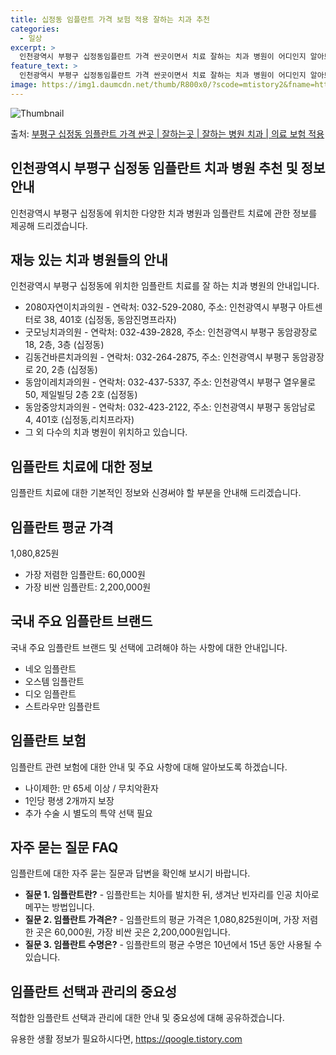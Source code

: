 ```yaml
---
title: 십정동 임플란트 가격 보험 적용 잘하는 치과 추천
categories:
  - 일상
excerpt: >
  인천광역시 부평구 십정동임플란트 가격 싼곳이면서 치료 잘하는 치과 병원이 어디인지 알아보도록 하겠습니다. 인천광역시 부평구 십정동에 위치한 2080자연이치과의원 굿모닝치과의원 김동건바른치과의원 동암이레치과의원 동암중앙치과의원 바로본치과의원 밝은내일치과의원 밝은치과21치과의원 백운부부치과의원 비앤비치과의원 서울하이탑치과의원 이바르게치과의원 이봄치과의원 올스마일치과의원 이원희치과의원 큐프라임동암치과의원 순서대로 안내 드리며, 임플란트 치료시 신경써야 할 부분 또한 같이 공유 드리겠습니다.2024년 임플란트 가격 살펴보기 👈 클릭임플란트 평균 가격2080자연이치과의원표 내에 있는 전화 번호를 클릭 하시면 2080자연이치과의원로 바로 전화 연결 됩니다.분류주소전화번호치과의원인천광역시 부평구 아트..
feature_text: >
  인천광역시 부평구 십정동임플란트 가격 싼곳이면서 치료 잘하는 치과 병원이 어디인지 알아보도록 하겠습니다. 인천광역시 부평구 십정동에 위치한 2080자연이치과의원 굿모닝치과의원 김동건바른치과의원 동암이레치과의원 동암중앙치과의원 바로본치과의원 밝은내일치과의원 밝은치과21치과의원 백운부부치과의원 비앤비치과의원 서울하이탑치과의원 이바르게치과의원 이봄치과의원 올스마일치과의원 이원희치과의원 큐프라임동암치과의원 순서대로 안내 드리며, 임플란트 치료시 신경써야 할 부분 또한 같이 공유 드리겠습니다.2024년 임플란트 가격 살펴보기 👈 클릭임플란트 평균 가격2080자연이치과의원표 내에 있는 전화 번호를 클릭 하시면 2080자연이치과의원로 바로 전화 연결 됩니다.분류주소전화번호치과의원인천광역시 부평구 아트..
image: https://img1.daumcdn.net/thumb/R800x0/?scode=mtistory2&fname=https%3A%2F%2Fblog.kakaocdn.net%2Fdn%2FbGloxX%2FbtsGZlvt02G%2FyFdlKlmf4LV1drbmtrmTN1%2Fimg.webp
---
```


![Thumbnail](https://img1.daumcdn.net/thumb/R800x0/?scode=mtistory2&fname=https%3A%2F%2Fblog.kakaocdn.net%2Fdn%2FbGloxX%2FbtsGZlvt02G%2FyFdlKlmf4LV1drbmtrmTN1%2Fimg.webp)

<p>출처: <a href="https://qoogle.tistory.com/6949" rel="dofollow">부평구 십정동 임플란트 가격 싼곳 | 잘하는곳 | 잘하는 병원 치과 | 의료 보험 적용</a> </p>

## 인천광역시 부평구 십정동 임플란트 치과 병원 추천 및 정보 안내

인천광역시 부평구 십정동에 위치한 다양한 치과 병원과 임플란트 치료에 관한 정보를 제공해 드리겠습니다.

## 재능 있는 치과 병원들의 안내

인천광역시 부평구 십정동에 위치한 임플란트 치료를 잘 하는 치과 병원의 안내입니다.

  * 2080자연이치과의원 - 연락처: 032-529-2080, 주소: 인천광역시 부평구 아트센터로 38, 401호 (십정동, 동암진명프라자)
  * 굿모닝치과의원 - 연락처: 032-439-2828, 주소: 인천광역시 부평구 동암광장로 18, 2층, 3층 (십정동)
  * 김동건바른치과의원 - 연락처: 032-264-2875, 주소: 인천광역시 부평구 동암광장로 20, 2층 (십정동)
  * 동암이레치과의원 - 연락처: 032-437-5337, 주소: 인천광역시 부평구 열우물로 50, 제일빌딩 2층 2호 (십정동)
  * 동암중앙치과의원 - 연락처: 032-423-2122, 주소: 인천광역시 부평구 동암남로 4, 401호 (십정동,리치프라자)
  * 그 외 다수의 치과 병원이 위치하고 있습니다.

## 임플란트 치료에 대한 정보

임플란트 치료에 대한 기본적인 정보와 신경써야 할 부분을 안내해 드리겠습니다.

**임플란트 평균 가격**  
---  
1,080,825원  
  
  * 가장 저렴한 임플란트: 60,000원
  * 가장 비싼 임플란트: 2,200,000원

## 국내 주요 임플란트 브랜드

국내 주요 임플란트 브랜드 및 선택에 고려해야 하는 사항에 대한 안내입니다.

  * 네오 임플란트
  * 오스템 임플란트
  * 디오 임플란트
  * 스트라우만 임플란트

## 임플란트 보험

임플란트 관련 보험에 대한 안내 및 주요 사항에 대해 알아보도록 하겠습니다.

  * 나이제한: 만 65세 이상 / 무치악환자
  * 1인당 평생 2개까지 보장
  * 추가 수술 시 별도의 특약 선택 필요

## 자주 묻는 질문 FAQ

임플란트에 대한 자주 묻는 질문과 답변을 확인해 보시기 바랍니다.

  * **질문 1. 임플란트란?** \- 임플란트는 치아를 발치한 뒤, 생겨난 빈자리를 인공 치아로 메꾸는 방법입니다.
  * **질문 2. 임플란트 가격은?** \- 임플란트의 평균 가격은 1,080,825원이며, 가장 저렴한 곳은 60,000원, 가장 비싼 곳은 2,200,000원입니다.
  * **질문 3. 임플란트 수명은?** \- 임플란트의 평균 수명은 10년에서 15년 동안 사용될 수 있습니다.

## 임플란트 선택과 관리의 중요성

적합한 임플란트 선택과 관리에 대한 안내 및 중요성에 대해 공유하겠습니다.



 

유용한 생활 정보가 필요하시다면, <a href="https://qoogle.tistory.com" rel="dofollow">https://qoogle.tistory.com</a>


